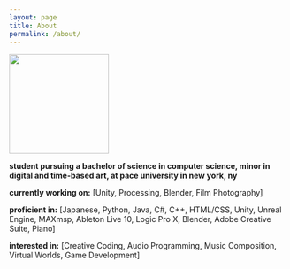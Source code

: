 ```yaml
---
layout: page
title: About
permalink: /about/
---
```

<img src="https://i.imgur.com/QnGlH7u.jpg" width="180" height="180">

**student pursuing a bachelor of science in computer science, minor in digital and time-based art, at pace university in new york, ny**

**currently working on:**
[Unity, 
Processing,
Blender,
Film Photography]

**proficient in:**
[Japanese,
Python,
Java,
C#,
C++,
HTML/CSS,
Unity,
Unreal Engine,
MAXmsp,
Ableton Live 10,
Logic Pro X,
Blender,
Adobe Creative Suite,
Piano]


**interested in:**
[Creative Coding,
Audio Programming,
Music Composition,
Virtual Worlds,
Game Development]
